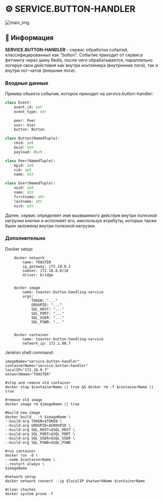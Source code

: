 # ⚙️ SERVICE.BUTTON-HANDLER

![main_img](https://github.com/FUNCKA-TOASTER/service.button-handler/assets/76991612/40e1cb24-f2d0-4786-bf49-a8dabe0f35b2)

## 📄 Информация

**SERVICE.BUTTON-HANDLER** - сервис обработки событий, классифицированных как "button". Событие приходит от сервиса фетчинга через шину Redis, после чего обрабатывается, параллельно логируя свои дейстивия как внутри контейнера (внутренние логи), так и внутри лог-чатов (внешние логи).

### Входные данные

Пример обьекта события, которое приходит на service.button-handler:

```python
class Event:
    event_id: str
    event_type: str

    peer: Peer
    user: User
    button: Button
```

```python
class Button(NamedTuple):
    cmid: int
    beid: str
    payload: dict
```

```python
class Peer(NamedTuple):
    bpid: int
    cid: int
    name: str
```

```python
class User(NamedTuple):
    uuid: int
    name: str
    firstname: str
    lastname: str
    nick: str
```

Далее, сервис определяет имя вызвваемого действия внутри полезной нагрузки кнопки и исполняет его, имспользуя атрибуты, которые также были заложены внутри полезной нагрузки.

### Дополнительно

Docker setup:

```shell
    docker network
        name: TOASTER
        ip_gateway: 172.18.0.1
        subnet: 172.18.0.0/16
        driver: bridge
    

    docker image
        name: toaster.button-handling-service
        args:
            TOKEN: "..."
            GROUPID: "..."
            SQL_HOST: "..."
            SQL_PORT: "..."
            SQL_USER: "..."
            SQL_PSWD: "..."
    

    docker container
        name: toaster.button-handling-service
        network_ip: 172.1.08.7
```

Jenkisn shell command:

```shell
imageName="service.button-handler"
containerName="service.button-handler"
localIP="172.18.0.7"
networkName="TOASTER"

#stop and remove old container
docker stop $containerName || true && docker rm -f $containerName || true

#remove old image
docker image rm $imageName || true

#build new image
docker build . -t $imageName \
--build-arg TOKEN=$TOKEN \
--build-arg GROUPID=$GROUPID \
--build-arg SQL_HOST=$SQL_HOST \
--build-arg SQL_PORT=$SQL_PORT \
--build-arg SQL_USER=$SQL_USER \
--build-arg SQL_PSWD=$SQL_PSWD

#run container
docker run -d \
--name $containerName \
--restart always \
$imageName

#network setup
docker network connect --ip $localIP $networkName $containerName

#clear chaches
docker system prune -f
```
